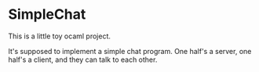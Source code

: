 # SimpleChat

This is a little toy ocaml project.

It's supposed to implement a simple chat program. One half's a server, one half's a client, and they can talk to each other.

